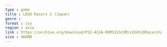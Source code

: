 ```yaml
---
type : game
title : LEGO Racers 2 (Japan)
genre : 
format : iso
region : asia
link : https://archive.org/download/PS2-ASIA-ROMS321COM/LEGO%20Racers%202%20%28Japan%29.7z
size : 466MB
---
```

